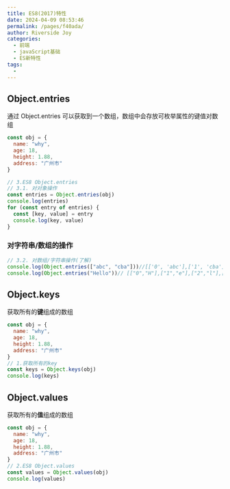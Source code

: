 ```yaml
---
title: ES8(2017)特性
date: 2024-04-09 08:53:46
permalink: /pages/f40ada/
author: Riverside Joy
categories:
  - 前端
  - javaScript基础
  - ES新特性
tags:
  - 
---
```

## Object.entries

通过 Object.entries 可以获取到一个数组，数组中会存放可枚举属性的键值对数组

```js
const obj = {
  name: "why",
  age: 18,
  height: 1.88,
  address: "广州市"
}

// 3.ES8 Object.entries
// 3.1. 对对象操作
const entries = Object.entries(obj)
console.log(entries)
for (const entry of entries) {
  const [key, value] = entry
  console.log(key, value)
}
```

### 对字符串/数组的操作

```js
// 3.2. 对数组/字符串操作(了解)
console.log(Object.entries(["abc", "cba"]))//[['0', 'abc'],['1', 'cba']]
console.log(Object.entries("Hello"))// [["0","H"],["1","e"],["2","l"],["3","l"],["4","o"]]
```

## Object.keys

获取所有的**键**组成的数组

```js
const obj = {
  name: "why",
  age: 18,
  height: 1.88,
  address: "广州市"
}
// 1.获取所有的key
const keys = Object.keys(obj)
console.log(keys)
```

## Object.values

获取所有的**值**组成的数组

```js
const obj = {
  name: "why",
  age: 18,
  height: 1.88,
  address: "广州市"
}
// 2.ES8 Object.values
const values = Object.values(obj)
console.log(values)
 
```




